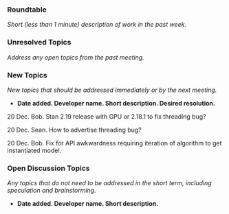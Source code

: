 ### Roundtable
_Short (less than 1 minute) description of work in the past week._

### Unresolved Topics
_Address any open topics from the past meeting._

### New Topics
_New topics that should be addressed immediately or by the next
meeting._

* __Date added. Developer name.  Short description.  Desired resolution.__

20 Dec.  Bob.  Stan 2.19 release with GPU or 2.18.1 to fix threading bug?

20 Dec.  Sean. How to advertise threading bug?

20 Dec.  Bob.  Fix for API awkwardness requiring iteration of algorithm to get instantiated model.

### Open Discussion Topics

_Any topics that do not need to be addressed in the short term,
including speculation and brainstorming._

* __Date added. Developer name.  Short description.__
